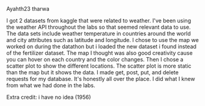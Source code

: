 Ayahth23
tharwa

I got 2 datasets from kaggle that were related to weather. I've been using the weather API throughout the labs so that seemed relevant data to use.
The data sets include weather temperature in countries around the world and city attributes such as latitude and longitude. I chose to use the map we worked on during the datathon but i loaded the new dataset i found instead of the fertilizer dataset. The map I thought was also good creativity cause you can hover on each country and the color changes. 
Then I chose a scatter plot to show the different locations. The scatter plot is more static than the map but it shows the data.
I made get, post, put, and delete requests for my database. It's honestly all over the place. I did what I knew from what we had done in the labs. 

Extra credit: i have no idea (1956)